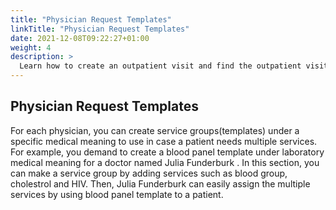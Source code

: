 ```yaml
---
title: "Physician Request Templates"
linkTitle: "Physician Request Templates"
date: 2021-12-08T09:22:27+01:00
weight: 4
description: >
  Learn how to create an outpatient visit and find the outpatient visit created previously
---
```


## Physician Request Templates

For each physician, you can create service groups(templates) under a specific medical meaning to use in case a patient needs multiple services. For example, you demand to create a blood panel template under laboratory medical meaning for a doctor named Julia Funderburk . In this section, you can make a service group by adding services such as blood group, cholestrol and HIV. Then, Julia Funderburk can easily assign the multiple services by using blood panel template to a patient.
